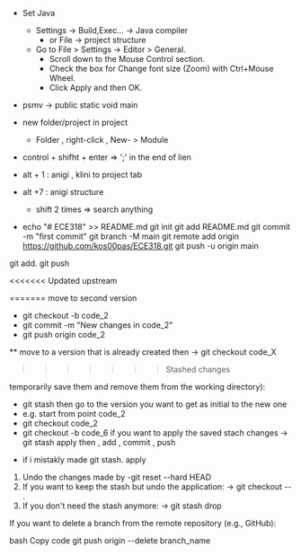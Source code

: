 * Set Java
  - Settings -> Build,Exec... -> Java compiler 
    - or File -> project structure
  * Go to File > Settings -> Editor > General.
    - Scroll down to the Mouse Control section.
    - Check the box for Change font size (Zoom) with Ctrl+Mouse Wheel.
    - Click Apply and then OK.
  
* psmv -> public static void main  
  
* new folder/project in project 
  - Folder , right-click , New- > Module 
  
* control + shifht + enter => ';' in the end of lien 
  
* alt + 1 : anigi , klini to project tab  
* alt +7 : anigi structure   
  * shift 2 times => search anything  
  
* echo "# ECE318" >> README.md
  git init
  git add README.md
  git commit -m "first commit"
  git branch -M main
  git remote add origin https://github.com/kos00pas/ECE318.git
  git push -u origin main

git add. 
git push 

  
<<<<<<< Updated upstream
  
=======
 move to second version 
*  git checkout -b code_2
*  git commit -m "New changes in code_2"
* git push origin code_2

** move to a version that is already created then 
  -> git checkout code_X
>>>>>>> Stashed changes

temporarily save them and remove them from the working directory):
- git stash
  then go to the version you want to get as initial to the new one
- e.g. start from point code_2
- git checkout code_2
- git checkout -b code_6
  if you want to apply the saved stach changes -> git stash apply
  then , add , commit , push
* if i mistakly made git stash.  apply
1. Undo the changes made by  -git reset --hard HEAD
2. If you want to keep the stash but undo the application:  -> git checkout -- .
3. If you don't need the stash anymore: -> git stash drop

If you want to delete a branch from the remote repository (e.g., GitHub):

bash
Copy code
git push origin --delete branch_name
